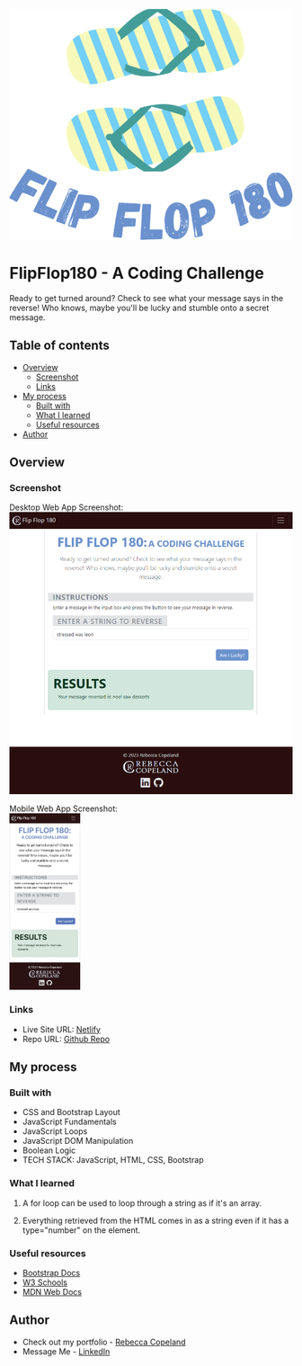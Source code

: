 ![Flip Flop 180 Logo](./img/FlipFlop180-blue-400.svg)
# FlipFlop180 - A Coding Challenge

Ready to get turned around? Check to see what your message says in the reverse! Who knows, maybe you'll be lucky and stumble onto a secret message.

## Table of contents

- [Overview](#overview)
  - [Screenshot](#screenshot)
  - [Links](#links)
- [My process](#my-process)
  - [Built with](#built-with)
  - [What I learned](#what-i-learned)
  - [Useful resources](#useful-resources)
- [Author](#author)

## Overview

### Screenshot

Desktop Web App Screenshot:
![Desktop Screenshot](./img/desktop-screenshot.png)

Mobile Web App Screenshot:
<br/>
<img src="./img/iphone-screenshot.JPG" width="25%" height="auto">

### Links

- Live Site URL: [Netlify](https://prismatic-lily-9887af.netlify.app/)
- Repo URL: [Github Repo](https://github.com/rebcop/FlipFlop180)

## My process

### Built with

- CSS and Bootstrap Layout
- JavaScript Fundamentals
- JavaScript Loops
- JavaScript DOM Manipulation
- Boolean Logic
- TECH STACK: JavaScript, HTML, CSS, Bootstrap

### What I learned

1. A for loop can be used to loop through a string as if it's an array.

2. Everything retrieved from the HTML comes in as a string even if it has a type="number" on the element.

### Useful resources

- [Bootstrap Docs](https://getbootstrap.com/docs/5.3/getting-started/introduction/)
- [W3 Schools](https://www.w3schools.com/js/)
- [MDN Web Docs](https://developer.mozilla.org/en-US/docs/Web/JavaScript)

## Author

- Check out my portfolio - [Rebecca Copeland](https://rebcop.dev/)
- Message Me - [LinkedIn](https://www.linkedin.com/in/rebcop/)
